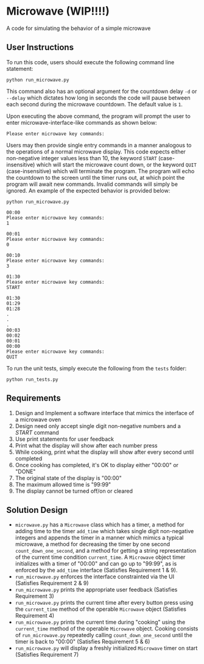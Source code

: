 # Microwave (WIP!!!!)

A code for simulating the behavior of a simple microwave

User Instructions
------------------
To run this code, users should execute the following command line statement:

```
python run_microwave.py
```

This command also has an optional argument for the countdown delay `-d` or `--delay` which dictates how long in seconds
the code will pause between each second during the microwave countdown.  The default value is `1`.

Upon executing the above command, the program will prompt the user to enter microwave-interface-like commands as shown below:

```
Please enter microwave key commands:
```

Users may then provide single entry commands in a manner analogous to the operations of a normal microwave display.
This code expects either non-negative integer values less than 10, the keyword `START` (case-insensitive) which
will start the microwave count down, or the keyword `QUIT` (case-insensitive) which will terminate the program.
The program will echo the countdown to the screen until the timer runs out, at which point the program will await new commands.
Invalid commands will simply be ignored. An example of the expected behavior is provided below:

```
python run_microwave.py

00:00
Please enter microwave key commands:
1

00:01
Please enter microwave key commands:
0

00:10
Please enter microwave key commands:
3

01:30
Please enter microwave key commands:
START

01:30
01:29
01:28
.
.
.
00:03
00:02
00:01
00:00
Please enter microwave key commands:
QUIT
```

To run the unit tests, simply execute the following from the `tests` folder:
```
python run_tests.py
```

Requirements
----------------------
1. Design and Implement a software interface that mimics the interface of a microwave oven
2. Design need only accept single digit non-negative numbers and a _START_ command
3. Use print statements for user feedback
4. Print what the display will show after each number press
5. While cooking, print what the display will show after every second until completed
6. Once cooking has completed, it's OK to display either "00:00" or "DONE"
7. The original state of the display is "00:00"
8. The maximum allowed time is "99:99"
9. The display cannot be turned off/on or cleared


Solution Design
---------------
- `microwave.py` has a `Microwave` class which has a timer, a method for adding time to the timer `add_time` which takes single digit non-negative integers and appends the timer in a manner which mimics a typical microwave, a method for decreasing the timer by one second `count_down_one_second`, and a method for getting a string representation of the current time condition `current_time`.  A `Microwave` object timer initializes with a timer of "00:00" and can go up to "99:99", as is enforced by the `add_time` interface (Satisfies Requirement 1 & 9).
- `run_microwave.py` enforces the interface constrainted via the UI (Satisfies Requirement 2 & 9)
- `run_microwave.py` prints the appropriate user feedback (Satisfies Requirement 3)
- `run_microwave.py` prints the current time after every button press using the `current_time` method of the operable `Microwave` object (Satisfies Requirement 4)
- `run_microwave.py` prints the current time during "cooking" using the `current_time` method of the operable `Microwave` object.  Cooking consists of `run_microwave.py` repeatedly calling `count_down_one_second` until the timer is back to "00:00" (Satisfies Requirement 5 & 6)
- `run_microwave.py` will display a freshly initialized `Microwave` timer on start (Satisfies Requirement 7)


